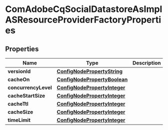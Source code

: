 

# ComAdobeCqSocialDatastoreAsImplASResourceProviderFactoryProperties

## Properties

Name | Type | Description | Notes
------------ | ------------- | ------------- | -------------
**versionId** | [**ConfigNodePropertyString**](ConfigNodePropertyString.md) |  |  [optional]
**cacheOn** | [**ConfigNodePropertyBoolean**](ConfigNodePropertyBoolean.md) |  |  [optional]
**concurrencyLevel** | [**ConfigNodePropertyInteger**](ConfigNodePropertyInteger.md) |  |  [optional]
**cacheStartSize** | [**ConfigNodePropertyInteger**](ConfigNodePropertyInteger.md) |  |  [optional]
**cacheTtl** | [**ConfigNodePropertyInteger**](ConfigNodePropertyInteger.md) |  |  [optional]
**cacheSize** | [**ConfigNodePropertyInteger**](ConfigNodePropertyInteger.md) |  |  [optional]
**timeLimit** | [**ConfigNodePropertyInteger**](ConfigNodePropertyInteger.md) |  |  [optional]



